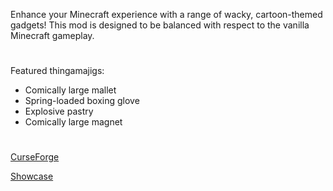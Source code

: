 Enhance your Minecraft experience with a range of wacky, cartoon-themed gadgets! This mod is designed to be balanced with respect to the vanilla Minecraft gameplay.
#

Featured thingamajigs:
* Comically large mallet
* Spring-loaded boxing glove
* Explosive pastry
* Comically large magnet
#

[CurseForge](https://www.curseforge.com/minecraft/mc-mods/thingamabobs-and-doohickeys)

[Showcase](https://youtu.be/tNNwNC9EmNw)
